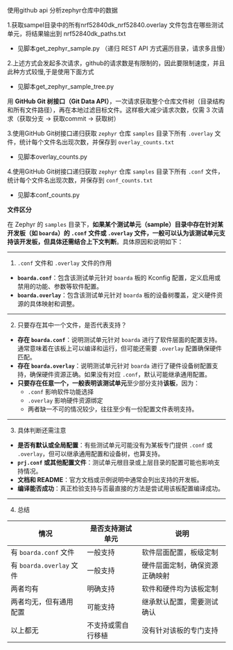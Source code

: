 使用github api 分析zephyr仓库中的数据

1.获取sampel目录中的所有nrf52840dk_nrf52840.overlay 文件包含在哪些测试单元，将结果输出到  nrf52840dk_paths.txt

- 见脚本get_zephyr_sample.py     （递归 REST API 方式遍历目录，请求多且慢）

2.上述方式会发起多次请求，github的请求数是有限制的，因此要限制速度，并且此种方式较慢,于是使用下面方式

- 见脚本get_zephyr_sample_tree.py

用 **GitHub Git 树接口（Git Data API）**，一次请求获取整个仓库文件树（目录结构和所有文件路径），再在本地过滤目标文件。这样极大减少请求次数，仅需 3 次请求（获取分支 → 获取commit → 获取树）

3.使用GitHub Git树接口递归获取 `zephyr` 仓库 `samples` 目录下所有 `.overlay` 文件，统计每个文件名出现次数，并保存到 `overlay_counts.txt`

- 见脚本overlay_counts.py

4.使用GitHub Git树接口递归获取 `zephyr` 仓库 `samples` 目录下所有 `.conf` 文件，统计每个文件名出现次数，并保存到 `conf_counts.txt`

- 见脚本conf_counts.py

**文件区分**

在 Zephyr 的 `samples` 目录下，**如果某个测试单元（sample）目录中存在针对某开发板（如 `boarda`）的 `.conf` 文件或 `.overlay` 文件，一般可以认为该测试单元支持该开发板，但具体还需结合上下文判断**。具体原因和说明如下：

------

1. `.conf` 文件和 `.overlay` 文件的作用

- **`boarda.conf`**：包含该测试单元针对 `boarda` 板的 Kconfig 配置，定义启用或禁用的功能、参数等软件配置。
- **`boarda.overlay`**：包含该测试单元针对 `boarda` 板的设备树覆盖，定义硬件资源的具体映射和调整。

------

2. 只要存在其中一个文件，是否代表支持？

- **存在 `boarda.conf`**：说明测试单元针对 `boarda` 进行了软件层面的配置支持。通常意味着在该板上可以编译和运行，但可能还需要 `.overlay` 配置确保硬件匹配。
- **存在 `boarda.overlay`**：说明测试单元针对 `boarda` 进行了硬件设备树配置支持，确保硬件资源正确。如果没有对应 `.conf`，默认可能继承通用配置。
- **只要存在任意一个，一般表明该测试单元**至少部分支持**该板**，因为：
  - `.conf` 影响软件功能选择
  - `.overlay` 影响硬件资源绑定
  - 两者缺一不可的情况较少，往往至少有一份配置文件表明支持。

------

3. 具体判断还需注意

- **是否有默认或全局配置**：有些测试单元可能没有为某板专门提供 `.conf` 或 `.overlay`，但可以继承通用配置和设备树，也算支持。
- **`prj.conf` 或其他配置文件**：测试单元根目录或上层目录的配置可能也影响支持情况。
- **文档和 README**：官方文档或示例说明中通常会列出支持的开发板。
- **编译能否成功**：真正检验支持与否最直接的方法是尝试用该板配置编译成功。

------

4. 总结

| 情况                     | 是否支持测试单元   | 说明                           |
| ------------------------ | ------------------ | ------------------------------ |
| 有 `boarda.conf` 文件    | 一般支持           | 软件层面配置，板级定制         |
| 有 `boarda.overlay` 文件 | 一般支持           | 硬件层面定制，确保资源正确映射 |
| 两者均有                 | 明确支持           | 软件和硬件均为该板定制         |
| 两者均无，但有通用配置   | 可能支持           | 继承默认配置，需要测试确认     |
| 以上都无                 | 不支持或需自行移植 | 没有针对该板的专门支持         |